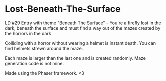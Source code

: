 Lost-Beneath-The-Surface
========================

LD #29 Entry with theme "Beneath The Surface" - You're a firefly lost in the dark, beneath the surface and must find a way out of the mazes created by the horrors in the dark

Colliding with a horror without wearing a helmet is instant death. You can find helmets strewn around the maze.

Each maze is larger than the last one and is created randomly. Maze generation code is not mine.

Made using the Phaser framework. <3
